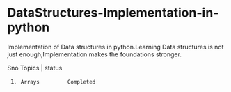 # DataStructures-Implementation-in-python
Implementation of Data structures in python.Learning Data structures is not just enough,Implementation makes the foundations stronger.

Sno       Topics     |    status
           
            
  1)      Arrays         Completed
